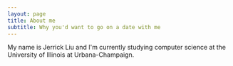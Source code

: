 ```yaml
---
layout: page
title: About me
subtitle: Why you'd want to go on a date with me
---
```


My name is Jerrick Liu and I'm currently studying computer science at the University of Illinois at Urbana-Champaign.


